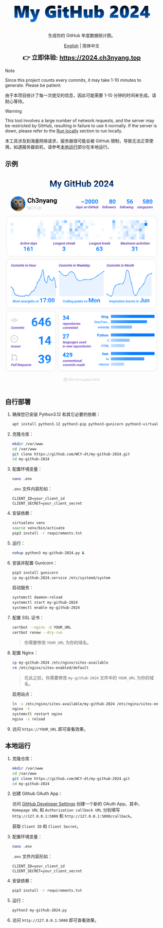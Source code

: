 <div align="center">
  <img src="logo.png" alt="logo" />

  生成你的 GitHub 年度数据统计图。

  [English](README.md) | 简体中文

  <strong style="font-size: 20px;">👉 立即体验: <a href="https://2024.ch3nyang.top">https://2024.ch3nyang.top</a></strong>
</div>

> [!NOTE]
>
> Since this project counts every commits, it may take 1-10 minutes to generate. Please be patient.
>
> 由于本项目统计了每一次提交的信息，因此可能需要 1-10 分钟的时间来生成。请耐心等待。


> [!WARNING]
>
> This tool involves a large number of network requests, and the server may be restricted by GitHub, resulting in failure to use it normally. If the server is down, please refer to the [Run locally](README.md#run-locally) section to run locally.
>
> 本工具涉及到海量网络请求，服务器很可能会被 GitHub 限制，导致无法正常使用。如遇服务器宕机，请参考[本地运行](#本地运行)部分在本地运行。

## 示例

![example](example.png)

## 自行部署

1. 确保您已安装 Python3.12 和其它必要的依赖：

    ```bash
    apt install python3.12 python3-pip python3-gunicorn python3-virtualenv nginx certbot python3-certbot-nginx -y
    ```

2. 克隆仓库：

    ```bash
    mkdir /var/www
    cd /var/www
    git clone https://github.com/WCY-dt/my-github-2024.git
    cd my-github-2024
    ```

3. 配置环境变量：

    ```bash
    nano .env
    ```

    `.env` 文件内容形如：

    ```env
    CLIENT_ID=your_client_id
    CLIENT_SECRET=your_client_secret
    ```

4. 安装依赖：

    ```bash
    virtualenv venv
    source venv/bin/activate
    pip3 install -r requirements.txt
    ```

5. 运行：

    ```bash
    nohup python3 my-github-2024.py &
    ```

6. 安装并配置 Gunicorn：

    ```bash
    pip3 install gunicorn
    cp my-github-2024.service /etc/systemd/system
    ```

    启动服务：

    ```bash
    systemctl daemon-reload
    systemctl start my-github-2024
    systemctl enable my-github-2024
    ```

7. 配置 SSL 证书：

    ```bash
    certbot --nginx -d YOUR_URL
    certbot renew --dry-run
    ```

    > 你需要修改 `YOUR_URL` 为你的域名。

8. 配置 Nginx：

    ```bash
    cp my-github-2024 /etc/nginx/sites-available
    rm /etc/nginx/sites-enabled/default
    ```

    > 在此之前，你需要修改 `my-github-2024` 文件中的 `YOUR_URL` 为你的域名。

    启用站点：

    ```bash
    ln -s /etc/nginx/sites-available/my-github-2024 /etc/nginx/sites-enabled
    nginx -t
    systemctl restart nginx
    nginx -s reload
    ```

9. 访问 `https://YOUR_URL` 即可查看效果。

## 本地运行

1. 克隆仓库：

    ```bash
    mkdir /var/www
    cd /var/www
    git clone https://github.com/WCY-dt/my-github-2024.git
    cd my-github-2024
    ```

2. 创建 Github OAuth App：

    访问 [GitHub Developer Settings](https://developer.github.com/settings/applications/new) 创建一个新的 OAuth App。其中，`Homepage URL` 和 `Authorization callback URL` 分别填写 `http://127.0.0.1:5000` 和 `http://127.0.0.1:5000/callback`。

    获取 `Client ID` 和 `Client Secret`。

3. 配置环境变量：

    ```bash
    nano .env
    ```

    `.env` 文件内容形如：

    ```env
    CLIENT_ID=your_client_id
    CLIENT_SECRET=your_client_secret
    ```

4. 安装依赖：

    ```bash
    pip3 install -r requirements.txt
    ```

5. 运行：

    ```bash
    python3 my-github-2024.py
    ```

6. 访问 `http://127.0.0.1:5000` 即可查看效果。
